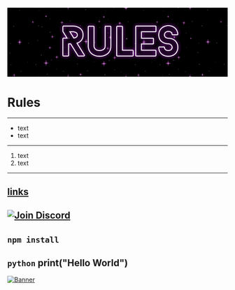 ![Bild konnte nicht geladen werden!](https://raw.githubusercontent.com/croxyrzz/Rules/refs/heads/main/404d44728065564cdaf896783864299f.gif)


# Rules
---
- text
- text
---
1. text
2. text
---
[links](https://google.com)
---
[![Join Discord](https://img.shields.io/badge/Join-Discord-5865F2?logo=discord&logoColor=white)](https://discord.gg/deinserver)
---
`npm install`
---
```python```
print("Hello World")
---
[![Banner](https://link-zu-deinem-bild.png)](https://example.com)

